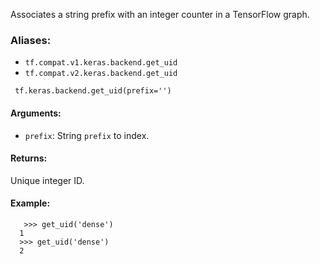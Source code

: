 
Associates a string prefix with an integer counter in a TensorFlow graph.
### Aliases:
- `tf.compat.v1.keras.backend.get_uid`
- `tf.compat.v2.keras.backend.get_uid`

```
 tf.keras.backend.get_uid(prefix='')
```
#### Arguments:
- `prefix`: String `prefix` to index.
#### Returns:

Unique integer ID.
#### Example:

```
   >>> get_uid('dense')
  1
  >>> get_uid('dense')
  2
```
